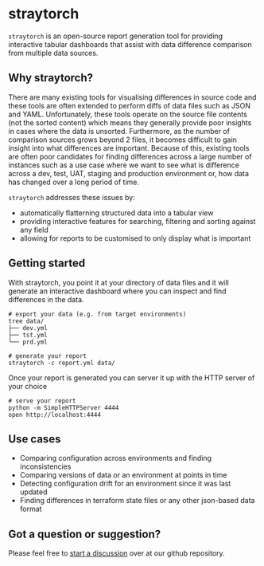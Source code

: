 # straytorch

`straytorch` is an open-source report generation tool for providing interactive tabular dashboards that assist with data difference comparison from multiple data sources.

## Why straytorch?

There are many existing tools for visualising differences in source code and these tools are often extended to perform diffs of data files such as JSON and YAML. Unfortunately, these tools operate on the source file contents (not the sorted content) which means they generally provide poor insights in cases where the data is unsorted. Furthermore, as the number of comparison sources grows beyond 2 files, it becomes difficult to gain insight into what differences are important. Because of this, existing tools are often poor candidates for finding differences across a large number of instances such as a use case where we want to see what is difference across a dev, test, UAT, staging and production environment or, how data has changed over a long period of time.

`straytorch` addresses these issues by:

- automatically flatterning structured data into a tabular view
- providing interactive features for searching, filtering and sorting against any field
- allowing for reports to be customised to only display what is important

## Getting started

With straytorch, you point it at your directory of data files and it will generate an interactive dashboard where you can inspect and find differences in the data.

```
# export your data (e.g. from target environments)
tree data/
├── dev.yml
├── tst.yml
└── prd.yml

# generate your report
straytorch -c report.yml data/
```

Once your report is generated you can server it up with the HTTP server of your choice

```
# serve your report
python -m SimpleHTTPServer 4444
open http://localhost:4444
```

## Use cases

- Comparing configuration across environments and finding inconsistencies
- Comparing versions of data or an environment at points in time
- Detecting configuration drift for an environment since it was last updated
- Finding differences in terraform state files or any other json-based data format

## Got a question or suggestion?

Please feel free to [start a discussion](https://github.com/m0un10/straytorch/discussions) over at our github repository.

